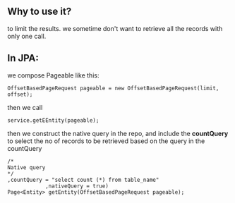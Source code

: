 ## Why to use it?
to limit the results. we sometime don't want to retrieve all the records with only one call.

## In JPA:
we compose Pageable like this:
```
OffsetBasedPageRequest pageable = new OffsetBasedPageRequest(limit, offset);
```
then we call
```
service.getEEntity(pageable);
```
then we construct the native query in the repo, and include the **countQuery** to select the no of records to be retrieved based on the query in the countQuery
```
/*
Native query
*/
,countQuery = "select count (*) from table_name"
            ,nativeQuery = true)
Page<Entity> getEntity(OffsetBasedPageRequest pageable);
```
